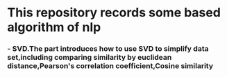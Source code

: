 # This repository records some based algorithm of nlp 

### - SVD.The part introduces how to use SVD to simplify data set,including comparing similarity by euclidean **distance**,**Pearson's correlation coefficient**,**Cosine similarity**

